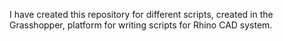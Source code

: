 I have created this repository for different scripts, created in the Grasshopper, platform for writing scripts for Rhino CAD system. 
